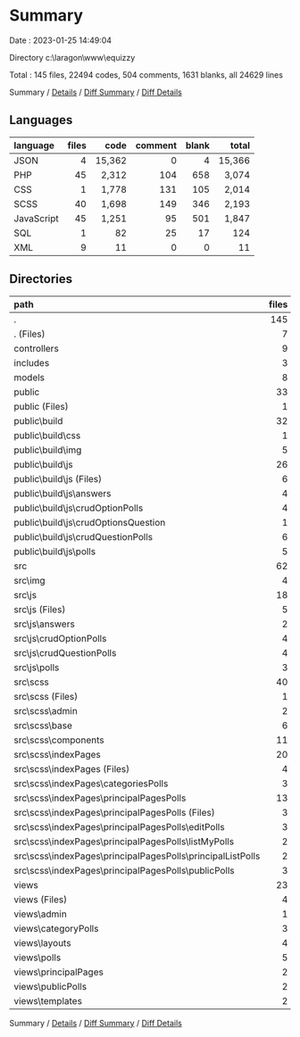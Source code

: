 # Summary

Date : 2023-01-25 14:49:04

Directory c:\\laragon\\www\\equizzy

Total : 145 files,  22494 codes, 504 comments, 1631 blanks, all 24629 lines

Summary / [Details](details.md) / [Diff Summary](diff.md) / [Diff Details](diff-details.md)

## Languages
| language | files | code | comment | blank | total |
| :--- | ---: | ---: | ---: | ---: | ---: |
| JSON | 4 | 15,362 | 0 | 4 | 15,366 |
| PHP | 45 | 2,312 | 104 | 658 | 3,074 |
| CSS | 1 | 1,778 | 131 | 105 | 2,014 |
| SCSS | 40 | 1,698 | 149 | 346 | 2,193 |
| JavaScript | 45 | 1,251 | 95 | 501 | 1,847 |
| SQL | 1 | 82 | 25 | 17 | 124 |
| XML | 9 | 11 | 0 | 0 | 11 |

## Directories
| path | files | code | comment | blank | total |
| :--- | ---: | ---: | ---: | ---: | ---: |
| . | 145 | 22,494 | 504 | 1,631 | 24,629 |
| . (Files) | 7 | 15,599 | 39 | 50 | 15,688 |
| controllers | 9 | 598 | 35 | 380 | 1,013 |
| includes | 3 | 32 | 3 | 12 | 47 |
| models | 8 | 368 | 37 | 133 | 538 |
| public | 33 | 2,484 | 205 | 405 | 3,094 |
| public (Files) | 1 | 51 | 16 | 17 | 84 |
| public\\build | 32 | 2,433 | 189 | 388 | 3,010 |
| public\\build\\css | 1 | 1,778 | 131 | 105 | 2,014 |
| public\\build\\img | 5 | 7 | 0 | 0 | 7 |
| public\\build\\js | 26 | 648 | 58 | 283 | 989 |
| public\\build\\js (Files) | 6 | 123 | 11 | 37 | 171 |
| public\\build\\js\\answers | 4 | 89 | 9 | 43 | 141 |
| public\\build\\js\\crudOptionPolls | 4 | 112 | 2 | 47 | 161 |
| public\\build\\js\\crudOptionsQuestion | 1 | 0 | 0 | 1 | 1 |
| public\\build\\js\\crudQuestionPolls | 6 | 234 | 29 | 109 | 372 |
| public\\build\\js\\polls | 5 | 90 | 7 | 46 | 143 |
| src | 62 | 2,243 | 185 | 554 | 2,982 |
| src\\img | 4 | 4 | 0 | 0 | 4 |
| src\\js | 18 | 541 | 36 | 208 | 785 |
| src\\js (Files) | 5 | 122 | 11 | 37 | 170 |
| src\\js\\answers | 2 | 88 | 9 | 42 | 139 |
| src\\js\\crudOptionPolls | 4 | 112 | 2 | 47 | 161 |
| src\\js\\crudQuestionPolls | 4 | 158 | 12 | 55 | 225 |
| src\\js\\polls | 3 | 61 | 2 | 27 | 90 |
| src\\scss | 40 | 1,698 | 149 | 346 | 2,193 |
| src\\scss (Files) | 1 | 4 | 1 | 1 | 6 |
| src\\scss\\admin | 2 | 50 | 1 | 10 | 61 |
| src\\scss\\base | 6 | 340 | 144 | 104 | 588 |
| src\\scss\\components | 11 | 435 | 0 | 55 | 490 |
| src\\scss\\indexPages | 20 | 869 | 3 | 176 | 1,048 |
| src\\scss\\indexPages (Files) | 4 | 121 | 0 | 23 | 144 |
| src\\scss\\indexPages\\categoriesPolls | 3 | 92 | 0 | 20 | 112 |
| src\\scss\\indexPages\\principalPagesPolls | 13 | 656 | 3 | 133 | 792 |
| src\\scss\\indexPages\\principalPagesPolls (Files) | 3 | 144 | 3 | 32 | 179 |
| src\\scss\\indexPages\\principalPagesPolls\\editPolls | 3 | 237 | 0 | 52 | 289 |
| src\\scss\\indexPages\\principalPagesPolls\\listMyPolls | 2 | 97 | 0 | 16 | 113 |
| src\\scss\\indexPages\\principalPagesPolls\\principalListPolls | 2 | 24 | 0 | 5 | 29 |
| src\\scss\\indexPages\\principalPagesPolls\\publicPolls | 3 | 154 | 0 | 28 | 182 |
| views | 23 | 1,170 | 0 | 97 | 1,267 |
| views (Files) | 4 | 236 | 0 | 13 | 249 |
| views\\admin | 1 | 25 | 0 | 0 | 25 |
| views\\categoryPolls | 3 | 59 | 0 | 5 | 64 |
| views\\layouts | 4 | 210 | 0 | 24 | 234 |
| views\\polls | 5 | 520 | 0 | 40 | 560 |
| views\\principalPages | 2 | 43 | 0 | 0 | 43 |
| views\\publicPolls | 2 | 56 | 0 | 11 | 67 |
| views\\templates | 2 | 21 | 0 | 4 | 25 |

Summary / [Details](details.md) / [Diff Summary](diff.md) / [Diff Details](diff-details.md)